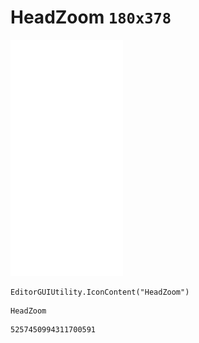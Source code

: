 # HeadZoom `180x378`
<img src="/img/HeadZoom.png" width=180 height=378>

``` CSharp
EditorGUIUtility.IconContent("HeadZoom")
```
```
HeadZoom
```
```
5257450994311700591
```
